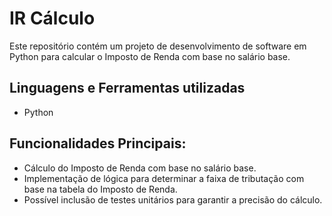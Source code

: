 # IR Cálculo
Este repositório contém um projeto de desenvolvimento de software em Python para calcular o Imposto de Renda com base no salário base.

## Linguagens e Ferramentas utilizadas
- Python

## Funcionalidades Principais:
- Cálculo do Imposto de Renda com base no salário base.
- Implementação de lógica para determinar a faixa de tributação com base na tabela do Imposto de Renda.
- Possível inclusão de testes unitários para garantir a precisão do cálculo.

